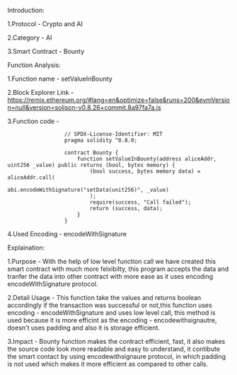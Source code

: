 Introduction:

1.Protocol - Crypto and AI

2.Category - AI

3.Smart Contract - Bounty

Function Analysis:

1.Function name - setValueInBounty

2.Block Explorer Link - https://remix.ethereum.org/#lang=en&optimize=false&runs=200&evmVersion=null&version=soljson-v0.8.26+commit.8a97fa7a.js


3.Function code -    

                      // SPDX-License-Identifier: MIT
                      pragma solidity ^0.8.0;
                      
                      contract Bounty {
                          function setValueInBounty(address aliceAddr, uint256 _value) public returns (bool, bytes memory) {
                              (bool success, bytes memory data) = aliceAddr.call(
                                  abi.encodeWithSignature("setData(unit256)", _value)
                              );
                              require(success, "Call failed");
                              return (success, data);
                          }
                      }
                      
4.Used Encoding - encodeWithSignature

Explaination:

1.Purpose - With the help of low level function call we have created this smart contract with much more felxibilty, this program accepts the data and tranfer the data into other contract with more ease as it uses encoding encodeWithSignature protocol.

2.Detail Usage - This function take the values and returns boolean accordingly if the transaction was successful or not,this function uses encoding - encodeWithSignature and uses low level call, this method is used because it is more efficint as the encoding - encodewithsignautre, doesn't uses padding and also it is storage efficient.

3.Impact - Bounty function makes the contract efficient, fast, it also makes the source code look more readable and easy to understand, it contibute the smart contact by using encodewithsignaure protocol, in which padding is not used which makes it more efficient as compared to other calls.
